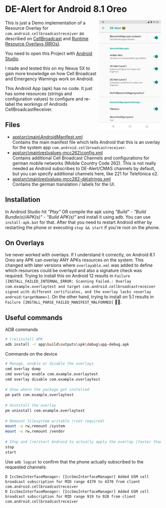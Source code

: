 DE-Alert for Android 8.1 Oreo
=============================

<img src="Screenshot.png" width="200" style="float: right;" alt="Screenshot" />

This is just a Demo implementation of a Resource Overlay for `com.android.cellbroadcastreceiver` as described on [CellBroadcast](https://source.android.com/devices/architecture/modular-system/cellbroadcast#customizing) and [Runtime Resource Overlays (RROs)](https://source.android.com/devices/architecture/rros#overlaying-resources).

You need to open this Project with [Android Studio](https://developer.android.com/studio).

I made and tested this on my Nexus 5X to gain more knowledge on how Cell Broadcast and Emergency Warnings work on Android.

This Android App (apk) has no code. It just has some resources (strings and configuration values) to configure and re-label the workings of Androids CellBroadcastReceiver.

Files
-----
- [app\src\main\AndroidManifest.xml](app\src\main\AndroidManifest.xml)  
  Contains the main manifest file which tells Android that this is an overlay for the system app `com.android.cellbroadcastreceiver`.
- [app\src\main\res\values-mcc262\config.xml](app\src\main\res\values-mcc262\config.xml)  
  Contains additional Cell Broadcast Channels and configurations for german mobile networks (Mobile Country Code 262). This is not really needed as Android subscribes to DE-Alert/CMAS channels by default, but you can specify additional channels here, like 221 for Telefónica o2.
- [app\src\main\res\values-mcc262-de\strings.xml](app\src\main\res\values-mcc262-de\strings.xml)  
  Contains the german translation / labels for the UI.


Installation
------------
In Android Studio hit *"Play"* OR compile the apk using *"Build" - "Build Bundle(s)/APK(s)" - "Build APK(s)"* and install it using adb. You can use `install-apk.bat` for that.
After that you need to restart Android either by restarting the phone or executing `stop && start` if you're root on the phone.

On Overlays
-----------
Ive never worked with overlays. If I understand it correctly, on Android 8.1 Oreo any APK can overlay ANY APKs resources on the system. This changed with later versions where `overlayable.xml` was added to define which resources could be overlayd and also a signature check was required. Trying to install this on Android 12 results in `Failure [INSTALL_FAILED_INTERNAL_ERROR: Scanning Failed.: Overlay com.example.overlaytest and target com.android.cellbroadcastreceiver signed with different certificates, and the overlay lacks <overlay android:targetName>]`.
On the other hand, trying to install on 5.1 results in `Failure [INSTALL_PARSE_FAILED_MANIFEST_MALFORMED]` 🤷‍♂️.

Useful commands
---------------
ADB commands
```bash
# (re)install APK
adb install -r app\build\outputs\apk\debug\app-debug.apk
```

Commands on the device
```bash
# Manage, enable or disable the overlays
cmd overlay dump
cmd overlay enable com.example.overlaytest
cmd overlay disable com.example.overlaytest

# Show where the package got installed
pm path com.example.overlaytest

# Uninstall the overlay
pm uninstall com.example.overlaytest

# Remount filesystem writable (root required)
mount -o rw,remount /system
mount -o rw,remount /vendor

# Stop and (re)start Android to actually apply the overlay (faster than reboot, requires root)
stop
start
```

Use `adb logcat` to confirm that the phone actually subscribed to the requested channels:
```
D IccSmsInterfaceManager: [IccSmsInterfaceManager] Added GSM cell broadcast subscription for MID range 4370 to 4370 from client com.android.cellbroadcastreceiver
D IccSmsInterfaceManager: [IccSmsInterfaceManager] Added GSM cell broadcast subscription for MID range 919 to 928 from client com.android.cellbroadcastreceiver
```